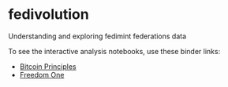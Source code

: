 # fedivolution
Understanding and exploring fedimint federations data

To see the interactive analysis notebooks, use these binder links:
* [Bitcoin Principles](https://hub.ovh2.mybinder.org/user/tacio-fedivolution-g85ci7qc/doc/workspaces/auto-n/tree/bitcoin_principles_analysis.ipynb)
* [Freedom One](https://hub.ovh2.mybinder.org/user/tacio-fedivolution-g85ci7qc/doc/workspaces/auto-n/tree/freedom_one_analysis.ipynb)

